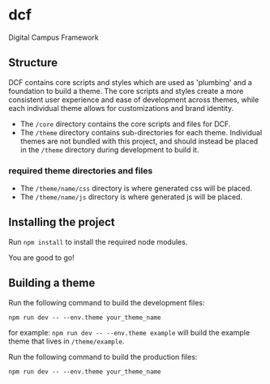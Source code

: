 # dcf
Digital Campus Framework

## Structure

DCF contains core scripts and styles which are used as 'plumbing' and a foundation to build a theme. The core scripts and styles create a more consistent user experience and ease of development across themes, while each individual theme allows for customizations and brand identity.

* The `/core` directory contains the core scripts and files for DCF.
* The `/theme` directory contains sub-directories for each theme. Individual themes are not bundled with this project, and should instead be placed in the `/theme` directory during development to build it.

### required theme directories and files

* The `/theme/name/css` directory is where generated css will be placed.
* The `/theme/name/js` directory is where generated js will be placed.

## Installing the project

Run `npm install` to install the required node modules.

You are good to go!

## Building a theme

Run the following command to build the development files:

```
npm run dev -- --env.theme your_theme_name
```

for example: `npm run dev -- --env.theme example` will build the example theme that lives in `/theme/example`.

Run the following command to build the production files:
```
npm run dev -- --env.theme your_theme_name
```
